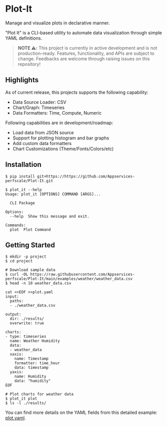 # Plot-It

Manage and visualize plots in declarative manner.

"Plot It" is a CLI-based utility to automate data visualization through simple YAML definitions.

> **NOTE ⚠️:** This project is currently in active development and is not production-ready. Features, functionality, and APIs are subject to change. Feedbacks are welcome through raising issues on this repository!

## Highlights

As of current release, this projects supports the following capability:
- Data Source Loader: CSV
- Chart/Graph: Timeseries
- Data Formatters: Time, Compute, Numeric

Following capabilities are in development/roadmap:
- Load data from JSON source
- Support for plotting histogram and bar graphs
- Add custom data formatters
- Chart Customizations (Theme/Fonts/Colors/etc)

## Installation

```
$ pip install git+https://https://github.com/Appservices-perfscale/Plot-It.git

$ plot_it --help
Usage: plot_it [OPTIONS] COMMAND [ARGS]...

  CLI Package

Options:
  --help  Show this message and exit.

Commands:
  plot  Plot Command
```

## Getting Started

```
$ mkdir -p project
$ cd project

# Download sample data
$ curl -OL https://raw.githubusercontent.com/Appservices-perfscale/Plot-It/main/examples/weather/weather_data.csv
$ head -n 10 weather_data.csv

cat <<EOF >>plot.yaml
input:
  paths:
  - ./weather_data.csv

output:
  dir: ./results/
  overwrite: true

charts:
- type: timeseries
  name: Weather Humidity
  data:
  - weather_data
  xaxis:
    name: Timestamp
    formatter: time_hour
    data: timestamp
  yaxis:
    name: Humidity
    data: "humidity"
EOF

# Plot charts for weather data
$ plot_it plot
$ ls -l ./results/
```

You can find more details on the YAML fields from this detailed example: [plot.yaml](examples/weather/plot.yaml).
